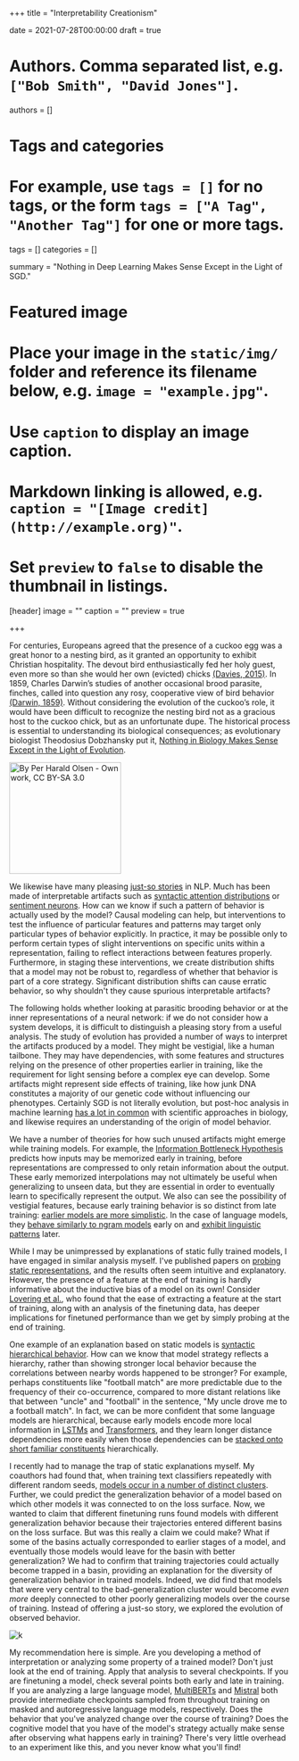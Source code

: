 +++
title = "Interpretability Creationism"

date = 2021-07-28T00:00:00
draft = true

# Authors. Comma separated list, e.g. `["Bob Smith", "David Jones"]`.
authors = []

# Tags and categories
# For example, use `tags = []` for no tags, or the form `tags = ["A Tag", "Another Tag"]` for one or more tags.
tags = []
categories = []

summary = "Nothing in Deep Learning Makes Sense Except in the Light of SGD."

# Featured image
# Place your image in the `static/img/` folder and reference its filename below, e.g. `image = "example.jpg"`.
# Use `caption` to display an image caption.
#   Markdown linking is allowed, e.g. `caption = "[Image credit](http://example.org)"`.
# Set `preview` to `false` to disable the thumbnail in listings.
[header]
image = ""
caption = ""
preview = true

+++


For centuries, Europeans agreed that the presence of a cuckoo egg was a great honor to a nesting bird, as it granted an opportunity to exhibit Christian hospitality. The devout bird enthusiastically fed her holy guest, even more so than she would her own (evicted) chicks [(Davies, 2015)](https://app.thestorygraph.com/books/37ed3b62-8a3a-448b-9e37-cd5e5f51c640). In 1859, Charles Darwin’s studies of another occasional brood parasite, finches, called into question any rosy, cooperative view of bird behavior [(Darwin, 1859)](https://app.thestorygraph.com/books/44185106-8198-42ef-bacf-8a9bf691e654). Without considering the evolution of the cuckoo’s role, it would have been difficult to recognize the nesting bird not as a gracious host to the cuckoo chick, but as an unfortunate dupe. The historical process is essential to understanding its biological consequences; as evolutionary biologist Theodosius Dobzhansky put it, [Nothing in Biology Makes Sense Except in the Light of Evolution](https://en.wikipedia.org/wiki/Nothing_in_Biology_Makes_Sense_Except_in_the_Light_of_Evolution#cite_note-Dobz_Nothing-1).

<img src="https://upload.wikimedia.org/wikipedia/commons/5/5c/Reed_warbler_cuckoo.jpg" alt="By Per Harald Olsen - Own work, CC BY-SA 3.0" width="200"/>


We likewise have many pleasing [just-so stories](https://en.wikipedia.org/wiki/Just_So_Stories) in NLP. Much has been made of interpretable artifacts such as [syntactic attention distributions](https://aclanthology.org/2022.acl-long.269.pdf) or [sentiment neurons](https://openai.com/blog/unsupervised-sentiment-neuron/). How can we know if such a pattern of behavior is actually used by the model?
Causal modeling can help, but interventions to test the influence of particular features and patterns may target only particular types of behavior explicitly. In practice, it may be possible only to perform certain types of slight interventions on specific units within a representation, failing to reflect interactions between features properly. Furthermore, in staging these interventions, we create distribution shifts that a model may not be robust to, regardless of whether that behavior is part of a core strategy. Significant distribution shifts can cause erratic behavior, so why shouldn't they cause spurious interpretable artifacts?

The following holds whether looking at parasitic brooding behavior or at the inner representations of a neural network: if we do not consider how a system develops, it is difficult to distinguish a pleasing story from a useful analysis.
The study of evolution has provided a number of ways to interpret the artifacts produced by a model. They might be vestigial, like a human tailbone. They may have dependencies, with some features and structures relying on the presence of other properties earlier in training, like the requirement for light sensing before a complex eye can develop. Some artifacts might represent side effects of training, like how junk DNA constitutes a majority of our genetic code without influencing our phenotypes. Certainly SGD is not literally evolution, but post-hoc analysis in machine learning [has a lot in common](https://twitter.com/ch402/status/1533164918886703104) with scientific approaches in biology, and likewise requires an understanding of the origin of model behavior.

We have a number of theories for how such unused artifacts might emerge while training models. For example, the [Information Bottleneck Hypothesis](https://arxiv.org/abs/1703.00810) predicts how inputs may be memorized early in training, before representations are compressed to only retain information about the output. These early memorized interpolations may not ultimately be useful when generalizing to unseen data, but they are essential in order to eventually learn to specifically represent the output. We also can see the possibility of vestigial features, because early training behavior is so distinct from late training: [earlier models are more simplistic](http://arxiv.org/abs/1905.11604). In the case of language models, they [behave similarly to ngram models](http://arxiv.org/abs/2109.06096) early on and [exhibit linguistic patterns](https://www.aclweb.org/anthology/2020.emnlp-main.16) later.

While I may be unimpressed by explanations of static fully trained models, I have engaged in similar analysis myself. I've published papers on [probing static representations](https://arxiv.org/pdf/2010.02180.pdf), and the results often seem intuitive and explanatory. However, the presence of a feature at the end of training is hardly informative about the inductive bias of a model on its own! Consider [Lovering et al.](https://openreview.net/forum?id=mNtmhaDkAr), who found that the ease of extracting a feature at the start of training, along with an analysis of the finetuning data, has deeper implications for finetuned performance than we get by simply probing at the end of training.

One example of an explanation based on static models is [syntactic hierarchical behavior](https://nlp.stanford.edu/pubs/hewitt2019structural.pdf). How can we know that model strategy reflects a hierarchy, rather than showing stronger local behavior because the correlations between nearby words happened to be stronger? For example, perhaps constituents like "football match" are more predictable due to the frequency of their co-occurrence, compared to more distant relations like that between "uncle" and "football" in the sentence, "My uncle drove me to a football match". In fact, we can be more confident that some language models are hierarchical, because early models encode more local information in [LSTMs](https://arxiv.org/abs/1811.00225) and [Transformers](https://transformer-circuits.pub/2022/in-context-learning-and-induction-heads/index.html#argument-phase-change), and they learn longer distance dependencies more easily when those dependencies can be [stacked onto short familiar constituents](https://arxiv.org/abs/2010.04650) hierarchically.

I recently had to manage the trap of static explanations myself. My coauthors had found that, when training text classifiers repeatedly with different random seeds, [models occur in a number of distinct clusters](https://arxiv.org/abs/2205.12411). Further, we could predict the generalization behavior of a model based on which other models it was connected to on the loss surface. Now, we wanted to claim that different finetuning runs found models with different generalization behavior because their trajectories entered different basins on the loss surface. But was this really a claim we could make? What if some of the basins actually corresponded to earlier stages of a model, and eventually those models would leave for the basin with better generalization? We had to confirm that training trajectories could actually become trapped in a basin, providing an explanation for the diversity of generalization behavior in trained models. Indeed, we did find that models that were very central to the bad-generalization cluster would become *even more* deeply connected to other poorly generalizing models over the course of training. Instead of offering a just-so story, we explored the evolution of observed behavior.

![k](/img/clusters.png)

My recommendation here is simple. Are you developing a method of interpretation or analyzing some property of a trained model? Don't just look at the end of training. Apply that analysis to several checkpoints. If you are finetuning a model, check several points both early and late in training. If you are analyzing a large language model, [MultiBERTs](https://arxiv.org/abs/2106.16163) and [Mistral](https://nlp.stanford.edu/mistral/getting_started/download.html) both provide intermediate checkpoints sampled from throughout training on masked and autoregressive language models, respectively. Does the behavior that you've analyzed change over the course of training? Does the cognitive model that you have of the model's strategy actually make sense after observing what happens early in training? There's very little overhead to an experiment like this, and you never know what you'll find!
